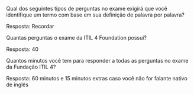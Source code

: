 Qual dos seguintes tipos de perguntas no exame exigirá que você identifique um termo com base em sua definição de palavra por palavra?

Resposta: Recordar

Quantas perguntas o exame da ITIL 4 Foundation possui?

Resposta: 40

Quantos minutos você tem para responder a todas as perguntas no exame da Fundação ITIL 4?

Resposta: 60 minutos e 15 minutos extras caso você não for falante nativo de inglês